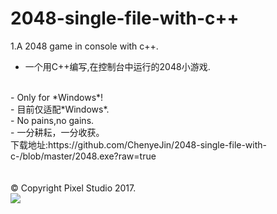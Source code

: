 # 2048-single-file-with-c++
1.A 2048 game in console with c++.
<br>
- 一个用C++编写,在控制台中运行的2048小游戏.
<br>
- Only for *Windows*!
<br>
- 目前仅适配*Windows*.
<br>
- No pains,no gains.
<br>
- 一分耕耘，一分收获。
<br>
下载地址:https://github.com/ChenyeJin/2048-single-file-with-c-/blob/master/2048.exe?raw=true
<br>
<script>alert("Only for Windows!");alert("仅适配Windows.");</script>
<br><br>
© Copyright Pixel Studio 2017.
<br>
<img src="https://avatars0.githubusercontent.com/u/18441260?v=3&s=460"></img>
